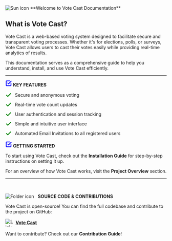 <!-- Welcome Section with a Yellow Sun Icon -->
<img src="assets/icons/sun.png" width="48" height="48" alt="Sun icon">  
**Welcome to Vote Cast Documentation**  

## What is Vote Cast?  
Vote Cast is a web-based voting system designed to facilitate secure and transparent voting processes. Whether it's for elections, polls, or surveys, Vote Cast allows users to cast their votes easily while providing real-time analytics of results.

This documentation serves as a comprehensive guide to help you understand, install, and use Vote Cast efficiently.

---

<!-- Key Features Section with a Blue Square-Check Icon -->
<p><img src="assets/icons/check-square.png" width="20" height="20" alt="Square-check icon">
<strong>KEY FEATURES</strong></p>

<div class="green cm">
  <ul style="list-style-type: none; padding-left: 0;">
    <li style="margin-bottom: 10px; display: flex; align-items: center;">
      <img src="assets/icons/check.png" width="20" height="20" alt="Checkmark icon">
      <span style="margin-left: 10px;">Secure and anonymous voting</span>
    </li>
    <li style="margin-bottom: 10px; display: flex; align-items: center;">
      <img src="assets/icons/check.png" width="20" height="20" alt="Checkmark icon">
      <span style="margin-left: 10px;">Real-time vote count updates</span>
    </li>
    <li style="margin-bottom: 10px; display: flex; align-items: center;">
      <img src="assets/icons/check.png" width="20" height="20" alt="Checkmark icon">
      <span style="margin-left: 10px;">User authentication and session tracking</span>
    </li>
    <li style="margin-bottom: 10px; display: flex; align-items: center;">
      <img src="assets/icons/check.png" width="20" height="20" alt="Checkmark icon">
      <span style="margin-left: 10px;">Simple and intuitive user interface</span>
    </li>
    <li style="margin-bottom: 10px; display: flex; align-items: center;">
      <img src="assets/icons/check.png" width="20" height="20" alt="Checkmark icon">
      <span style="margin-left: 10px;">Automated Email Invitations to all registered users</span>
    </li>
  </ul>
</div>

<!-- Getting Started Section with a Blue Square-Check Icon -->
<p><img src="assets/icons/check-square.png" width="20" height="20" alt="Square-check icon">
<strong>GETTING STARTED</strong></p>

<p class="indented-text">
  To start using Vote Cast, check out the <strong>Installation Guide</strong> for step-by-step instructions on setting it up.
</p>
<p class="indented-text">
  For an overview of how Vote Cast works, visit the <strong>Project Overview</strong> section.
</p>

---

## <span style="display: flex; align-items: center;">
  <img src="assets/icons/folder.png" width="32" height="32" alt="Folder icon" style="margin-right: 8px;">
  <strong>SOURCE CODE & CONTRIBUTIONS</strong>
</span>  

Vote Cast is open-source! You can find the full codebase and contribute to the project on GitHub:  

<span style="display: flex; align-items: center;">
  <img src="assets/icons/link.png" width="24" height="24" alt="Link icon" style="margin-right: 8px;">
  <a href="https://github.com/Wolodmr/vote_cast"><strong>Vote Cast </strong></a>
</span>  

Want to contribute? Check out our **Contribution Guide**!  
